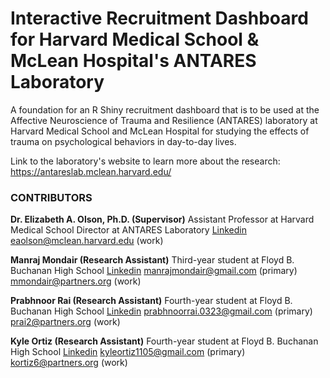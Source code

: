 # Interactive Recruitment Dashboard for Harvard Medical School & McLean Hospital's ANTARES Laboratory
A foundation for an R Shiny recruitment dashboard that is to be used at the Affective Neuroscience of Trauma and Resilience (ANTARES) laboratory at Harvard Medical School and McLean Hospital for studying the effects of trauma on psychological behaviors in day-to-day lives.

Link to the laboratory's website to learn more about the research:
https://antareslab.mclean.harvard.edu/

### CONTRIBUTORS

**Dr. Elizabeth A. Olson, Ph.D. (Supervisor)**
Assistant Professor at Harvard Medical School
Director at ANTARES Laboratory
[Linkedin](https://www.linkedin.com/in/elizabeth-olson-522a3564/)
eaolson@mclean.harvard.edu (work)

**Manraj Mondair (Research Assistant)**
Third-year student at Floyd B. Buchanan High School
[Linkedin](https://www.linkedin.com/in/manrajmondair/)
manrajmondair@gmail.com (primary) mmondair@partners.org (work)

**Prabhnoor Rai (Research Assistant)**
Fourth-year student at Floyd B. Buchanan High School
[Linkedin](https://www.linkedin.com/in/prabhnoor-rai-78a906242/)
prabhnoorrai.0323@gmail.com (primary) prai2@partners.org (work)

**Kyle Ortiz (Research Assistant)**
Fourth-year student at Floyd B. Buchanan High School
[Linkedin](https://www.linkedin.com/in/kyleortiz17/)
kyleortiz1105@gmail.com (primary) kortiz6@partners.org (work)
